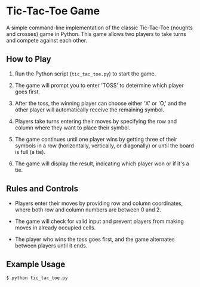 # Tic-Tac-Toe Game

A simple command-line implementation of the classic Tic-Tac-Toe (noughts and crosses) game in Python. This game allows two players to take turns and compete against each other.

## How to Play

1. Run the Python script (`tic_tac_toe.py`) to start the game.

2. The game will prompt you to enter 'TOSS' to determine which player goes first.

3. After the toss, the winning player can choose either 'X' or 'O,' and the other player will automatically receive the remaining symbol.

4. Players take turns entering their moves by specifying the row and column where they want to place their symbol.

5. The game continues until one player wins by getting three of their symbols in a row (horizontally, vertically, or diagonally) or until the board is full (a tie).

6. The game will display the result, indicating which player won or if it's a tie.

## Rules and Controls

- Players enter their moves by providing row and column coordinates, where both row and column numbers are between 0 and 2.

- The game will check for valid input and prevent players from making moves in already occupied cells.

- The player who wins the toss goes first, and the game alternates between players until it ends.

## Example Usage

```bash
$ python tic_tac_toe.py
